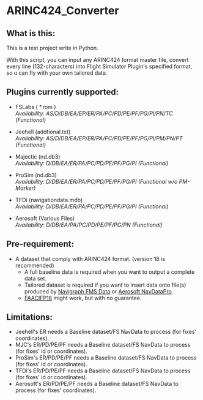 # ARINC424_Converter

## What is this:
This is a test project write in Python.

With this script, you can input any ARINC424 format master file, convert every line (132-characters) into Flight Simulator Plugin's specified format, so u can fly with your own tailored data.

## Plugins currently supported:

+ FSLabs ( \*.rom )   
    *Availability: AS/D/DB/EA/EP/ER/PA/PC/PD/PE/PF/PG/PI/PN/TC (Functional)*

+ Jeehell (addtional.txt)  
    *Availability: AS/D/DB/EA/EP/ER/PA/PC/PD/PE/PF/PG/PI/PM/PN/PT (Functional)*

+ Majectic (nd.db3)  
    *Availability: D/DB/EA/ER/PA/PC/PD/PE/PF/PG/PI (Functional)*

+ ProSim (nd.db3)  
    *Availability: D/DB/EA/ER/PA/PC/PD/PE/PF/PG/PI (Functional w/o PM-Marker)*

+ TFDi (navigationdata.mdb)  
    *Availability: D/DB/EA/ER/PA/PC/PD/PE/PF/PG/PI (Functional)*

+ Aerosoft (Various Files)  
    *Availability: D/DB/EA/PA/PC/PD/PE/PF/PG/PN (Functional)*


## Pre-requirement:
+ A dataset that comply with ARINC424 format. (version 18 is recommended)
    - A full baseline data is required when you want to output a complete data set.
    - Tailored dataset is required if you want to insert data onto file(s) produced by [Navigraph FMS Data][Navigraph] or [Aerosoft NavDataPro][NDP].
    - [FAACIFP18][FAACIFP] might work, but with no guarantee.

## Limitations:
+ Jeehell's ER needs a Baseline dataset/FS NavData to process (for fixes' coordinates).
+ MJC's ER/PD/PE/PF needs a Baseline dataset/FS NavData to process (for fixes' id or coordinates).
+ ProSim's ER/PD/PE/PF needs a Baseline dataset/FS NavData to process (for fixes' id or coordinates).
+ TFDi's ER/PD/PE/PF needs a Baseline dataset/FS NavData to process (for fixes' id or coordinates).
+ Aerosoft's ER/PD/PE/PF needs a Baseline dataset/FS NavData to process (for fixes' coordinates).


[FAACIFP]: https://www.faa.gov/air_traffic/flight_info/aeronav/digital_products/cifp/download/
[Navigraph]: https://www.navigraph.com/FmsData.aspx
[NDP]: https://www.aerosoft.com/en/flight-simulation/popular-products/navdatapro/
